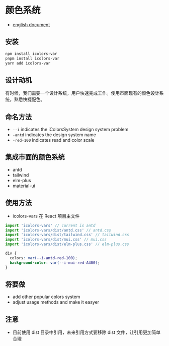 # 颜色系统

- [english document](./README.md)

## 安装

```sh
npm install icolors-var
pnpm install icolors-var
yarn add icolors-var
```

## 设计动机

有时候，我们需要一个设计系统，用户快速完成工作。使用市面现有的颜色设计系统，熟悉快捷配色。

## 命名方法

- `--i` indicates the iColorsSystem design system problem
- `-antd` indicates the design system name
- `-red-100` indicates read and color scale

## 集成市面的颜色系统

- antd
- tailwind
- elm-plus
- material-ui

## 使用方法

- icolors-vars 在 React 项目主文件

```jsx
import 'icolors-vars' // current is antd
import 'icolors-vars/dist/antd.css' // antd.css
import 'icolors-vars/dist/tailwind.css' // tailwind.css
import 'icolors-vars/dist/mui.css' // mui.css
import 'icolors-vars/dist/elm-plus.css' // elm-plus.css
```

```css
div {
  colors: var(--i-antd-red-100);
  background-color: var(--i-mui-red-A400);
}
```

## 将要做

- add other popular colors system
- adjust usage methods and make it easyer

## 注意

- 目前使用 dist 目录中引用，未来引用方式要移除 dist 文件，让引用更加简单合理
